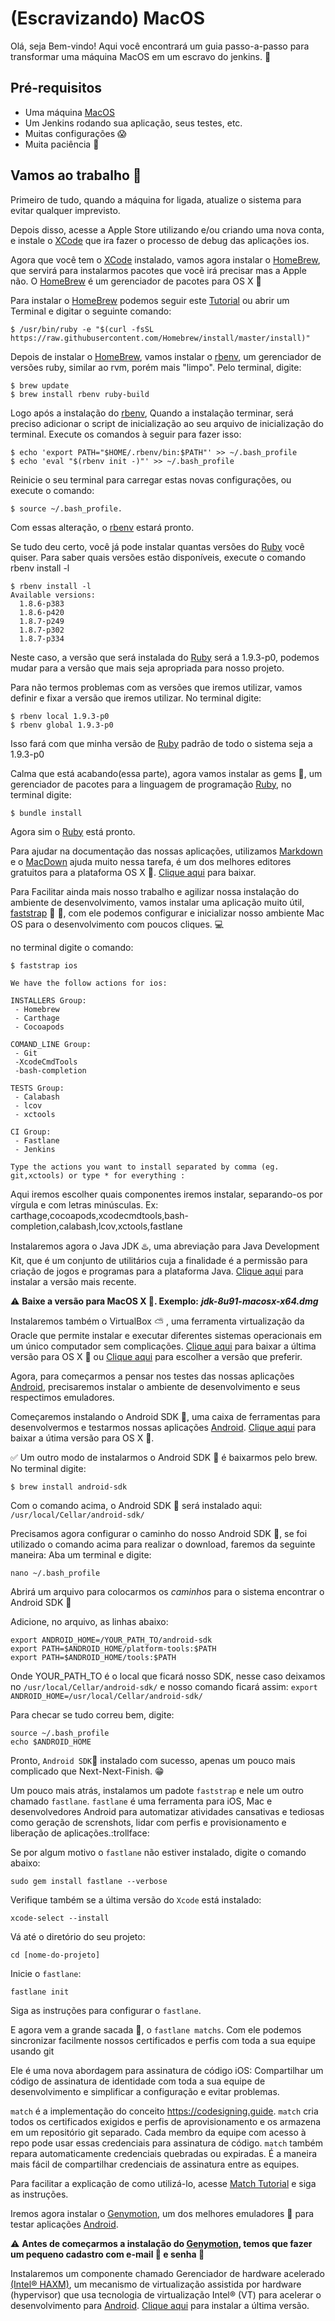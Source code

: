 # (Escravizando) MacOS

Olá, seja Bem-vindo! Aqui você encontrará um guia passo-a-passo para transformar uma máquina MacOS em um escravo do jenkins.  :metal:

## Pré-requisitos

* Uma máquina [MacOS](http://www.apple.com/br)
* Um Jenkins rodando sua aplicação, seus testes, etc.
* Muitas configurações  :scream:
* Muita paciência  :pray:


## Vamos ao trabalho  :wrench:

Primeiro de tudo, quando a máquina for ligada, atualize o sistema para evitar qualquer imprevisto.

Depois disso, acesse a Apple Store utilizando e/ou criando uma nova conta, e instale o [XCode](https://itunes.apple.com/us/app/xcode/id497799835?mt=12&v0=WWW-NAUS-ITUHOME-NEWAPPLICATIONS&ign-mpt=uo%3D2) que ira fazer o processo de debug das aplicações ios.

Agora que você tem o [XCode](https://itunes.apple.com/us/app/xcode/id497799835?mt=12&v0=WWW-NAUS-ITUHOME-NEWAPPLICATIONS&ign-mpt=uo%3D2) instalado, vamos agora instalar o [HomeBrew](http://brew.sh/), que servirá para instalarmos pacotes que vocẽ irá precisar mas a Apple não. O [HomeBrew](http://brew.sh/) é um gerenciador de pacotes para OS X :tiger:

Para instalar o [HomeBrew](http://brew.sh/) podemos seguir este [Tutorial](https://github.com/Homebrew/brew/blob/master/share/doc/homebrew/Installation.md#installation) ou abrir um Terminal e digitar o seguinte comando:

~~~
$ /usr/bin/ruby -e "$(curl -fsSL https://raw.githubusercontent.com/Homebrew/install/master/install)"
~~~

Depois de instalar o [HomeBrew](http://brew.sh/), vamos instalar o [rbenv](https://gist.github.com/leandrocp/1845803), um gerenciador de versões ruby, similar ao rvm, porém mais "limpo". Pelo terminal, digite: 
~~~
$ brew update
$ brew install rbenv ruby-build
~~~

Logo após a instalação do [rbenv](https://gist.github.com/leandrocp/1845803), Quando a instalação terminar, será preciso adicionar o script de inicialização ao seu arquivo de inicialização do terminal. Execute os comandos à seguir para fazer isso:

~~~
$ echo 'export PATH="$HOME/.rbenv/bin:$PATH"' >> ~/.bash_profile
$ echo 'eval "$(rbenv init -)"' >> ~/.bash_profile
~~~
Reinicie o seu terminal para carregar estas novas configurações, ou execute o comando: 
~~~
$ source ~/.bash_profile.
~~~
Com essas alteração, o [rbenv](https://gist.github.com/leandrocp/1845803) estará pronto.

Se tudo deu certo, você já pode instalar quantas versões do [Ruby](https://www.ruby-lang.org/en/) você quiser. Para saber quais versões estão disponíveis, execute o comando rbenv install -l

~~~
$ rbenv install -l
Available versions:
  1.8.6-p383
  1.8.6-p420
  1.8.7-p249
  1.8.7-p302
  1.8.7-p334
~~~

Neste caso, a versão que será instalada do [Ruby](https://www.ruby-lang.org/en/) será a 1.9.3-p0, podemos mudar para a versão que mais seja apropriada para nosso projeto.

Para não termos problemas com as versões que iremos utilizar, vamos definir e fixar a versão que iremos utilizar. No terminal digite:

~~~
$ rbenv local 1.9.3-p0
$ rbenv global 1.9.3-p0
~~~

Isso fará com que minha versão de [Ruby](https://www.ruby-lang.org/en/) padrão de todo o sistema seja a 1.9.3-p0

Calma que está acabando(essa parte), agora vamos instalar as gems :gem:, um gerenciador de pacotes para a linguagem de programação [Ruby](https://www.ruby-lang.org/en/), no terminal digite:

~~~
$ bundle install
~~~

Agora sim o [Ruby](https://www.ruby-lang.org/en/) está pronto.

Para ajudar na documentação das nossas aplicações, utilizamos [Markdown]() e o [MacDown](http://macdown.uranusjr.com/) ajuda muito nessa tarefa, é um dos melhores editores gratuitos para a plataforma OS X :tiger:. [Clique aqui](http://macdown.uranusjr.com/) para baixar.

Para Facilitar ainda mais nosso trabalho e agilizar nossa instalação do ambiente de desenvolvimento, vamos instalar uma aplicação muito útil, [faststrap](https://github.com/thiagolioy/faststrap)  :running: :dash:, com ele podemos configurar e inicializar nosso ambiente Mac OS para o desenvolvimento com poucos cliques. :computer:

no terminal digite o comando:

~~~
$ faststrap ios
~~~
~~~
We have the follow actions for ios:

INSTALLERS Group:
 - Homebrew
 - Carthage
 - Cocoapods

COMAND_LINE Group:
 - Git
 -XcodeCmdTools
 -bash-completion

TESTS Group:
 - Calabash
 - lcov
 - xctools

CI Group:
 - Fastlane
 - Jenkins

Type the actions you want to install separated by comma (eg. git,xctools) or type * for everything :
~~~

Aqui iremos escolher quais componentes iremos instalar, separando-os por vírgula e com letras minúsculas. Ex: carthage,cocoapods,xcodecmdtools,bash-completion,calabash,lcov,xctools,fastlane

Instalaremos agora o Java JDK  :hotsprings:, uma abreviação para Java Development Kit, que é um conjunto de utilitários cuja a finalidade é a permissão para criação de jogos e programas para a plataforma Java. [Clique aqui](http://www.oracle.com/technetwork/java/javase/downloads/jdk8-downloads-2133151.html) para instalar a versão mais recente.

 :warning: **Baixe a versão para MacOS X :tiger:. Exemplo:** ***jdk-8u91-macosx-x64.dmg***
 
Instalaremos também o VirtualBox  :partly_sunny: , uma ferramenta virtualização da Oracle que permite instalar e executar diferentes sistemas operacionais em um único computador sem complicações. [Clique aqui](download.virtualbox.org/virtualbox/5.0.24/VirtualBox-5.0.24-108355-OSX.dmg) para baixar a última versão para OS X  :tiger: ou [Clique aqui](https://www.virtualbox.org/wiki/Downloads) para escolher a versão que preferir.

Agora, para começarmos a pensar nos testes das nossas aplicações [Android](https://developer.android.com/index.html), precisaremos instalar o ambiente de desenvolvimento e seus respectimos emuladores.

Começaremos instalando o Android SDK :wrench:, uma caixa de ferramentas para desenvolvermos e testarmos nossas aplicações [Android](https://developer.android.com/index.html). [Clique aqui](https://dl.google.com/android/android-sdk_r24.4.1-macosx.zip) para baixar a útima versão para OS X :tiger:.

 :white_check_mark: Um outro modo de instalarmos o Android SDK :wrench: é baixarmos pelo brew. No terminal digite:

~~~
$ brew install android-sdk
~~~

Com o comando acima, o Android SDK :wrench: será instalado aqui: `/usr/local/Cellar/android-sdk/`


Precisamos agora configurar o caminho do nosso Android SDK :wrench:, se foi utilizado o comando acima para realizar o download, faremos da seguinte maneira:
Aba um terminal e digite:

~~~
nano ~/.bash_profile
~~~
Abrirá um arquivo para colocarmos os *caminhos* para o sistema encontrar o Android SDK :wrench:

Adicione, no arquivo, as linhas abaixo:

~~~
export ANDROID_HOME=/YOUR_PATH_TO/android-sdk
export PATH=$ANDROID_HOME/platform-tools:$PATH
export PATH=$ANDROID_HOME/tools:$PATH
~~~
Onde YOUR_PATH_TO é o local que ficará nosso SDK, nesse caso deixamos no `/usr/local/Cellar/android-sdk/`
e nosso comando ficará assim: `export ANDROID_HOME=/usr/local/Cellar/android-sdk/`

Para checar se tudo correu bem, digite:

~~~
source ~/.bash_profile
echo $ANDROID_HOME
~~~


Pronto, `Android SDK`:wrench: instalado com sucesso, apenas um pouco mais complicado que Next-Next-Finish. :grin:

Um pouco mais atrás, instalamos um padote `faststrap` e nele um outro chamado `fastlane`. `fastlane` é uma ferramenta para iOS, Mac e desenvolvedores Android para automatizar atividades cansativas e tediosas como geração de screnshots, lidar com perfis e provisionamento e liberação de aplicações.:trollface:

Se por algum motivo o `fastlane` não estiver instalado, digite o comando abaixo:
~~~
sudo gem install fastlane --verbose
~~~
Verifique também se a última versão do `Xcode` está instalado:
~~~
xcode-select --install
~~~

Vá até o diretório do seu projeto:
~~~
cd [nome-do-projeto]
~~~
Inicie o `fastlane`:
~~~
fastlane init
~~~
Siga as instruções para configurar o `fastlane`.

E agora vem a grande sacada :tennis:, o `fastlane matchs`. Com ele podemos sincronizar facilmente nossos certificados e perfis com toda a sua equipe usando git

Ele é uma nova abordagem para assinatura de código iOS: Compartilhar um código de assinatura de identidade com toda a sua equipe de desenvolvimento e simplificar a configuração e evitar problemas.

`match` é a implementação do conceito https://codesigning.guide. `match` cria todos os certificados exigidos e perfis de aprovisionamento e os armazena em um repositório git separado. Cada membro da equipe com acesso à repo pode usar essas credenciais para assinatura de código. `match` também repara automaticamente credenciais quebradas ou expiradas. É a maneira mais fácil de compartilhar credenciais de assinatura entre as equipes.

Para facilitar a explicação de como utilizá-lo, acesse [Match Tutorial](https://github.com/fastlane/fastlane/tree/master/match) e siga as instruções.

Iremos agora instalar o [Genymotion](https://www.genymotion.com/), um dos melhores emuladores :iphone: para testar aplicações [Android](https://developer.android.com/index.html).
 
 :warning: **Antes de começarmos a instalação do [Genymotion](https://www.genymotion.com/), temos que fazer um pequeno cadastro com e-mail :e-mail: e senha :key:**
 
Instalaremos um componente chamado Gerenciador de hardware acelerado [(Intel® HAXM)](https://software.intel.com/en-us/android/articles/intel-hardware-accelerated-execution-manager), um mecanismo de virtualização assistida por hardware (hypervisor) que usa tecnologia de virtualização Intel® (VT) para acelerar o desenvolvimento para [Android](https://developer.android.com/index.html). [Clique aqui]([Android](https://developer.android.com/index.html)) para instalar a última versão.
